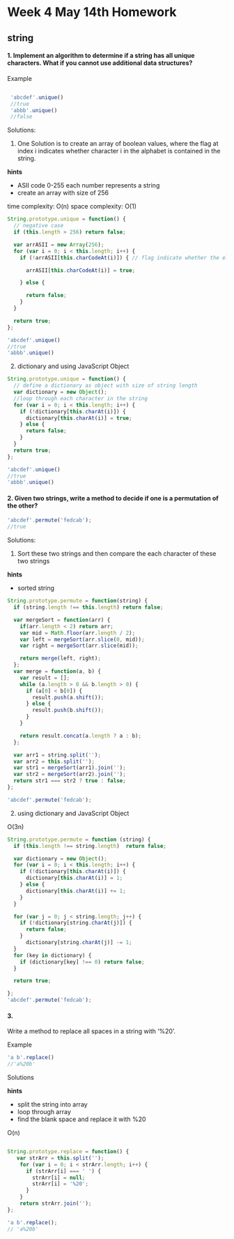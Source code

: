 # Week 4 May 14th Homework

## string

#### 1. Implement an algorithm to determine if a string has all unique characters. What if you cannot use additional data structures?


Example

```javascript

 'abcdef'.unique()
 //true
 'abbb'.unique()
 //false
```

Solutions:

1. One Solution is to create an array of boolean values, where the flag at index i indicates whether
character i in the alphabet is contained in the string.

**hints**
  * ASII code 0-255 each number represents a string
  * create an array with size of 256

time complexity: O(n)
space complexity: O(1)

```javascript
String.prototype.unique = function() {
  // negative case
  if (this.length > 256) return false;

  var arrASII = new Array(256);
  for (var i = 0; i < this.length; i++) {
    if (!arrASII[this.charCodeAt(i)]) { // flag indicate whether the element is in the string

      arrASII[this.charCodeAt(i)] = true;

    } else {

      return false;
    }
  }

  return true;
};

'abcdef'.unique()
//true
'abbb'.unique()

```

2. dictionary and using JavaScript Object

```javascript
String.prototype.unique = function() {
  // define a dictionary as object with size of string length
  var dictionary = new Object();
  //loop through each character in the string
  for (var i = 0; i < this.length; i++) {
    if (!dictionary[this.charAt(i)]) {
      dictionary[this.charAt(i)] = true;
    } else {
      return false;
    }
  }
  return true;
};

'abcdef'.unique()
//true
'abbb'.unique()
```

#### 2. Given two strings, write a method to decide if one is a permutation of the other?

```javascript
'abcdef'.permute('fedcab');
//true
```

Solutions:

1. Sort these two strings and then compare the each character of these two strings

**hints**
  * sorted string


```javascript
String.prototype.permute = function(string) {
  if (string.length !== this.length) return false;

  var mergeSort = function(arr) {
    if(arr.length < 2) return arr;
    var mid = Math.floor(arr.length / 2);
    var left = mergeSort(arr.slice(0, mid));
    var right = mergeSort(arr.slice(mid));

    return merge(left, right);
  };
  var merge = function(a, b) {
    var result = [];
    while (a.length > 0 && b.length > 0) {
      if (a[0] < b[0]) {
        result.push(a.shift());
      } else {
        result.push(b.shift());
      }
    }

    return result.concat(a.length ? a : b);
  };

  var arr1 = string.split('');
  var arr2 = this.split('');
  var str1 = mergeSort(arr1).join('');
  var str2 = mergeSort(arr2).join('');
  return str1 === str2 ? true : false;
};

'abcdef'.permute('fedcab');
```  

2. using dictionary and JavaScript Object

O(3n)

```javascript
String.prototype.permute = function (string) {
  if (this.length !== string.length)  return false;

  var dictionary = new Object();
  for (var i = 0; i < this.length; i++) {
    if (!dictionary[this.charAt(i)]) {
      dictionary[this.charAt(i)] = 1;
    } else {
      dictionary[this.charAt(i)] += 1;    
    }
  }

  for (var j = 0; j < string.length; j++) {
    if (!dictionary[string.charAt(j)]) {
      return false;
    }
      dictionary[string.charAt(j)] -= 1;      
  }
  for (key in dictionary) {
    if (dictionary[key] !== 0) return false;
  }

  return true;

};
'abcdef'.permute('fedcab');
```

#### 3.

Write a method to replace all spaces in a string with ‘%20’.

Example

```javascript
'a b'.replace()
//'a%20b'
```

Solutions

**hints**
  * split the string into array
  * loop through array
  * find the blank space and replace it with %20

O(n)

```javascript

String.prototype.replace = function() {
   var strArr = this.split('');
    for (var i = 0; i < strArr.length; i++) {
      if (strArr[i] === ' ') {
        strArr[i] = null;
        strArr[i] = '%20';
      }
    }
    return strArr.join('');
};

'a b'.replace();
// 'a%20b'

```
